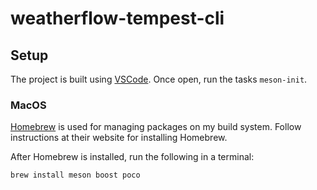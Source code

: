 # weatherflow-tempest-cli

## Setup

The project is built using [VSCode](https://code.visualstudio.com/). Once open, run the tasks `meson-init`.

### MacOS

[Homebrew](https://brew.sh/) is used for managing packages on my build system. Follow instructions at their website for installing Homebrew.

After Homebrew is installed, run the following in a terminal:

```
brew install meson boost poco
```